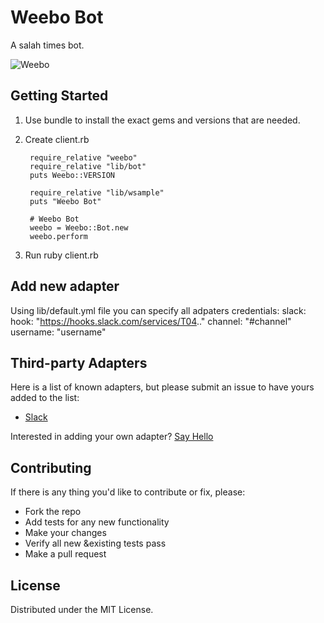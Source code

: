# Weebo Bot

A salah times bot.

![Weebo](http://vignette2.wikia.nocookie.net/jadensadventures/images/9/9a/FlubberWeebo.jpg)


## Getting Started

1. Use bundle to install the exact gems and versions that are needed. 
2. Create client.rb 

		require_relative "weebo"
		require_relative "lib/bot"
		puts Weebo::VERSION
		
		require_relative "lib/wsample"
		puts "Weebo Bot"
		
		# Weebo Bot
		weebo = Weebo::Bot.new
		weebo.perform
3. Run ruby client.rb 

## Add new adapter
Using lib/default.yml file you can specify all adpaters credentials:
		slack:
		  hook: "https://hooks.slack.com/services/T04.."
		  channel: "#channel"
		  username: "username"

## Third-party Adapters

Here is a list of known adapters, but please submit an issue to have yours added to the list:

* [Slack](https://slack.com)

Interested in adding your own adapter? [Say Hello](mailto:korab@mozaix.net)

## Contributing

If there is any thing you'd like to contribute or fix, please:

- Fork the repo
- Add tests for any new functionality
- Make your changes
- Verify all new &existing tests pass
- Make a pull request


## License

Distributed under the MIT License.
